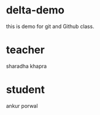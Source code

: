 # delta-demo
this is demo for git and Github class.
# teacher
sharadha khapra

# student
ankur porwal
